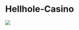 # Hellhole-Casino
![](https://raw.githubusercontent.com/CyberGaming424/Hellhole-Casino/refs/heads/main/media/cavepic.png)
